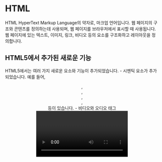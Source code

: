 # HTML 

HTML HyperText Markup Language의 약자로, 마크업 언어입니다. 
웹 페이지의 구조와 콘텐츠를 정의하는데 사용되며, 웹 페이지를 브라우저에서 표시할 때 사용됩니다. 
웹 페이지에 있는 텍스트, 이미지, 링크, 비디오 등의 요소를 구조화하고 레이아웃을 정의합니다. 

## HTML5에서 추가된 새로운 기능

HTML5에서는 여러 가지 새로운 요소와 기능이 추가되었습니다. 
    - 시멘틱 요소가 추가되었습니다. 예를 들어, <header>, <nav>, <article>, <section>, <footer> 등이 있습니다.
    - 비디오와 오디오 태그 <video>와 <audio> 태그를 사용하여 비디오와 오디오를 쉽게 재생할 수 있습니다.
    - 폼 관련 개선 ( 새로운 폼 요소들이 추가되어, 폼 요소들의 속성과 이벤트들이 개선되었습니다. )
    - 캔버스와 SVG <canvas>와 <svg> 태그를 사용하여 그래픽과 애니메이션을 만들 수 있습니다.
    - 웹 저장소 (Web Storage) : 로컬 저장소와 세션 저장소를 지원합니다. 이를 이용하여 브라우저 내에서 데이터를 저장하고 사용할 수 있습니다.
      - 웹 서비스를 개발 할 때 사용하는 localStorage와 sessionStorage 는 HTML5에서 지원하는 기능 중 하나인 Web Storage API의 의 일종이다.
    - 웹 워커 (Web Worker) : 웹 워커를 사용하면 백그라운드에서 스크립트를 실행하여 웹 페이지의 성능을 향상시킬 수 있다.
      - 기존의 자바스크립트는 싱글 스레드로 실행되기 때문에, 여러 가지 작업을 동시에 처리하려면 비동기 처리를 해야했다. 하지만 이 비동기 처리는 복잡하고 어려운 방식이라 웹 워커가 이  처리를 쉽게 할 수 있도록 도와줍니다. 
      - 메인 스레드와 별도로 동작하며, 브라우저에서 백그라운드에서 스크립트를 실행할 수 있게 한다. 웹 워커는 병렬로 작업을 처리하기 때문에 여러 개의 웹 워커를 사용하면 더 빠르게 처리할 수 있다.
      - 주로 대용량의 데이터 처리나 복잡한 계산, 그리고 이미지 처리에 사용된다.
    - 미디어 쿼리
    - 웹 폰트
    - 드래그 앤 드롭

